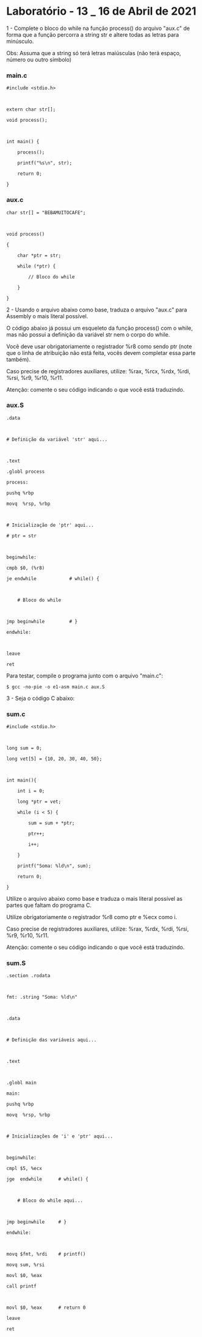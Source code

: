 # Laboratório - 13 _ 16 de Abril de 2021

1 - Complete o bloco do while na função process() do arquivo "aux.c" de forma que a função percorra a string str e altere todas as letras para minúsculo.

Obs: Assuma que a string só terá letras maiúsculas (não terá espaço, número ou outro símbolo)

### main.c

    #include <stdio.h>



    extern char str[];

    void process();



    int main() {

        process();

        printf("%s\n", str);

        return 0;

    }

### aux.c

    char str[] = "BEBAMUITOCAFE";



    void process()

    {

        char *ptr = str;

        while (*ptr) {

            // Bloco do while

        }

    }

2 - Usando o arquivo abaixo como base, traduza o arquivo "aux.c" para Assembly o mais literal possível.

O código abaixo já possui um esqueleto da função process() com o while, mas não possui a definição da variável str nem o corpo do while. 

Você deve usar obrigatoriamente o registrador %r8 como sendo ptr (note que o linha de atribuição não está feita, vocês devem completar essa parte também).

Caso precise de registradores auxiliares, utilize: %rax, %rcx, %rdx, %rdi, %rsi, %r9, %r10, %r11.

Atenção: comente o seu código indicando o que você está traduzindo.

### aux.S

    .data



    # Definição da variável 'str' aqui...



    .text

    .globl process

    process:

    pushq %rbp

    movq  %rsp, %rbp



    # Inicialização de 'ptr' aqui...

    # ptr = str



    beginwhile:

    cmpb $0, (%r8)

    je endwhile            # while() {



        # Bloco do while



    jmp beginwhile         # }

    endwhile:



    leave

    ret

Para testar, compile o programa junto com o arquivo "main.c":

    $ gcc -no-pie -o e1-asm main.c aux.S

3 - Seja o código C abaixo:

### sum.c

    #include <stdio.h>



    long sum = 0;

    long vet[5] = {10, 20, 30, 40, 50};



    int main(){

        int i = 0;

        long *ptr = vet;

        while (i < 5) {

            sum = sum + *ptr;

            ptr++;

            i++;

        }

        printf("Soma: %ld\n", sum);

        return 0;

    }

Utilize o arquivo abaixo como base e traduza o mais literal possível as partes que faltam do programa C.

Utilize obrigatoriamente o registrador %r8 como ptr  e %ecx como i.

Caso precise de registradores auxiliares, utilize: %rax, %rdx, %rdi, %rsi, %r9, %r10, %r11.

Atenção: comente o seu código indicando o que você está traduzindo.

### sum.S

    .section .rodata



    fmt: .string "Soma: %ld\n"



    .data



    # Definição das variáveis aqui...



    .text



    .globl main

    main:

    pushq %rbp

    movq  %rsp, %rbp



    # Inicializações de 'i' e 'ptr' aqui...



    beginwhile:

    cmpl $5, %ecx

    jge  endwhile      # while() {



        # Bloco do while aqui...



    jmp beginwhile     # }

    endwhile:



    movq $fmt, %rdi    # printf()

    movq sum, %rsi

    movl $0, %eax

    call printf



    movl $0, %eax      # return 0

    leave

    ret

